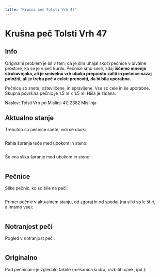 ```yaml
---
title: "Krušna peč Tolsti Vrh 47"
---
```


<script setup>

import Image from '@/Components/Image.vue'

import cistoImg from './cisto.jpg?w=600'
import drobirImg from './drobir.jpg?w=600'
import notranjostImg from './notranjost.jpg?w=600'
import pecniceOriginalImg from './pecnice.jpg?w=600'
import pecniceImg from './pecnice-spodaj-zgoraj.jpg?w=600'
import spranja1Img from './spranja-1.jpg?w=600'
import spranja2Img from './spranja-2.jpg?w=600'

</script>

# Krušna peč Tolsti Vrh 47

## Info

Originalni problem je bil v tem, da je dim uhajal skozi pečnice v bivalne prostore, ko se je v peč kurilo.
Pečnice smo sneli, zdaj **iščemo mnenje strokovnjaka, ali je smiselno vrh uboka preprosto zaliti in pečnice nazaj položiti, ali je treba peč v celoti prenoviti, da bi bila uporabna.**

Pečnice so snete, oštevilčene, in spravljene. Vse so cele in še uporabne. Skupna površina pečnic je 1.5 m x 1.5 m. Hiša je zidana.

Naslov: Tolsti Vrh pri Mislinji 47, 2382 Mislinja

## Aktualno stanje

Trenutno so pečnice snete, vidi se ubok:

<Image
  :src="cistoImg" 
  caption="Aktualno stanje"
/>

Rahla špranja teče med ubokom in steno:

<Image
  :src="spranja1Img" 
  caption="Špranja med ubokom in steno"
/>


Še ena slika špranje med ubokom in steno:

<Image
  :src="spranja2Img" 
  caption="Špranja med ubokom in steno"
/>

## Pečnice

Slike pečnic, ko so bile na peči:

<Image
  :src="pecniceOriginalImg" 
  caption="Pečnice pred demontažo"
/>

Primer pečnic v aktualnem stanju, od zgoraj in od spodaj (na sliki so le štiri, a imamo vse):

<Image
  :src="pecniceImg" 
  caption="Tipična pečnica v trenutnem stanju. Spodnja rebra so tu pa tam razbita, zgoraj so pa cele in nepočene."
/>

## Notranjost peči

Pogled v notranjost peči:

<Image
  :src="notranjostImg" 
  caption="Notranjost peči. Moderne šamotne plošče ni."
/>


## Originalno

Pod pečnicami je zgledalo takole (mešanica šudra, razbitih opek, ipd.):

<Image
  :src="drobirImg" 
  caption="Peč tekom demontaže pečnic, za občutek."
/>


